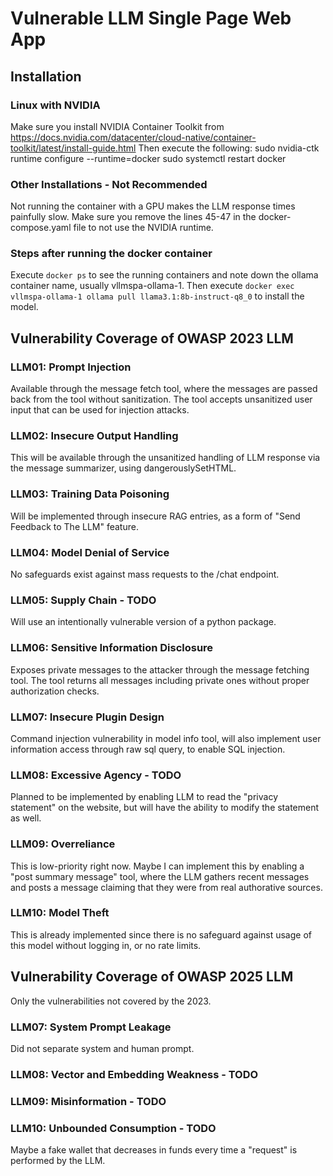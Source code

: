 # Vulnerable LLM Single Page Web App

## Installation
### Linux with NVIDIA
Make sure you install NVIDIA Container Toolkit from https://docs.nvidia.com/datacenter/cloud-native/container-toolkit/latest/install-guide.html
Then execute the following: 
sudo nvidia-ctk runtime configure --runtime=docker
sudo systemctl restart docker

### Other Installations - Not Recommended
Not running the container with a GPU makes the LLM response times painfully slow.
Make sure you remove the lines 45-47 in the docker-compose.yaml file to not use the NVIDIA runtime.
### Steps after running the docker container
Execute `docker ps` to see the running containers and note down the ollama container name, usually vllmspa-ollama-1.
Then execute `docker exec vllmspa-ollama-1 ollama pull llama3.1:8b-instruct-q8_0` to install the model.

## Vulnerability Coverage of OWASP 2023 LLM

### LLM01: Prompt Injection
Available through the message fetch tool, where the messages are passed back from the tool without sanitization. The tool accepts unsanitized user input that can be used for injection attacks.

### LLM02: Insecure Output Handling
This will be available through the unsanitized handling of LLM response via the message summarizer, using dangerouslySetHTML.

### LLM03: Training Data Poisoning
Will be implemented through insecure RAG entries, as a form of "Send Feedback to The LLM" feature.

### LLM04: Model Denial of Service
No safeguards exist against mass requests to the /chat endpoint.

### LLM05: Supply Chain - TODO
Will use an intentionally vulnerable version of a python package.

### LLM06: Sensitive Information Disclosure
Exposes private messages to the attacker through the message fetching tool. The tool returns all messages including private ones without proper authorization checks.

### LLM07: Insecure Plugin Design
Command injection vulnerability in model info tool, will also implement user information access through raw sql query, to enable SQL injection.

### LLM08: Excessive Agency - TODO
Planned to be implemented by enabling LLM to read the "privacy statement" on the website, but will have the ability to modify the statement as well.

### LLM09: Overreliance
This is low-priority right now. Maybe I can implement this by enabling a "post summary message" tool, where the LLM gathers recent messages and posts a message claiming that they were from real authorative sources.

### LLM10: Model Theft
This is already implemented since there is no safeguard against usage of this model without logging in, or no rate limits.

## Vulnerability Coverage of OWASP 2025 LLM
Only the vulnerabilities not covered by the 2023.

### LLM07: System Prompt Leakage
Did not separate system and human prompt.

### LLM08: Vector and Embedding Weakness - TODO

### LLM09: Misinformation - TODO

### LLM10: Unbounded Consumption - TODO
Maybe a fake wallet that decreases in funds every time a "request" is performed by the LLM.


